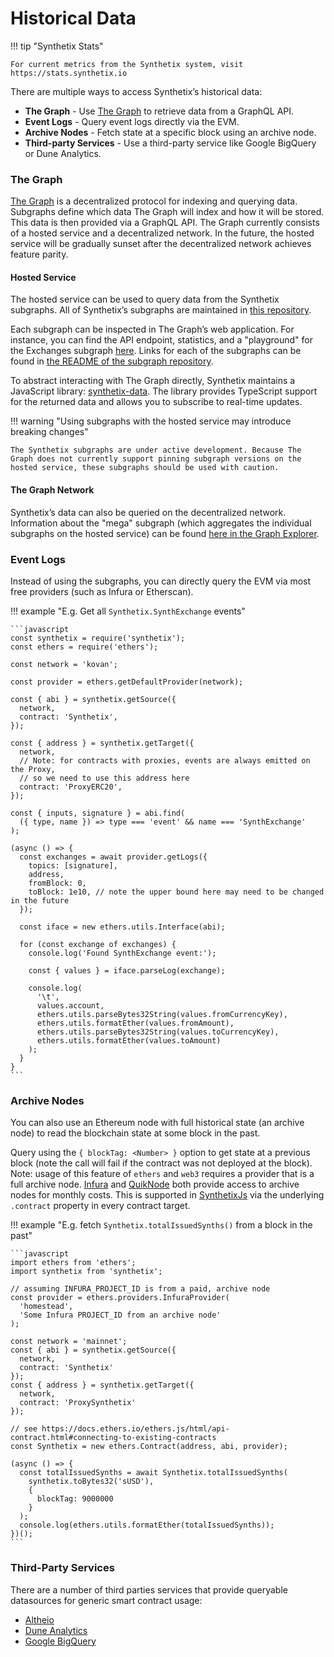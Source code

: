 # Historical Data

!!! tip "Synthetix Stats"

    For current metrics from the Synthetix system, visit https://stats.synthetix.io

There are multiple ways to access Synthetix’s historical data:

- **The Graph** - Use [The Graph](https://thegraph.com/) to retrieve data from a GraphQL API.
- **Event Logs** - Query event logs directly via the EVM.
- **Archive Nodes** - Fetch state at a specific block using an archive node.
- **Third-party Services** - Use a third-party service like Google BigQuery or Dune Analytics.

### The Graph

[The Graph](https://thegraph.com/) is a decentralized protocol for indexing and querying data. Subgraphs define which data The Graph will index and how it will be stored. This data is then provided via a GraphQL API. The Graph currently consists of a hosted service and a decentralized network. In the future, the hosted service will be gradually sunset after the decentralized network achieves feature parity.

#### Hosted Service

The hosted service can be used to query data from the Synthetix subgraphs. All of Synthetix’s subgraphs are maintained in [this repository](https://github.com/Synthetixio/synthetix-subgraph).

Each subgraph can be inspected in The Graph’s web application. For instance, you can find the API endpoint, statistics, and a "playground" for the Exchanges subgraph [here](https://thegraph.com/hosted-service/subgraph/synthetixio-team/synthetix-exchanges). Links for each of the subgraphs can be found in [the README of the subgraph repository](https://github.com/Synthetixio/synthetix-subgraph/blob/main/README.md).

To abstract interacting with The Graph directly, Synthetix maintains a JavaScript library: [synthetix-data](/libraries/synthetix-data). The library provides TypeScript support for the returned data and allows you to subscribe to real-time updates.

!!! warning "Using subgraphs with the hosted service may introduce breaking changes"

    The Synthetix subgraphs are under active development. Because The Graph does not currently support pinning subgraph versions on the hosted service, these subgraphs should be used with caution.

#### The Graph Network

Synthetix’s data can also be queried on the decentralized network. Information about the "mega" subgraph (which aggregates the individual subgraphs on the hosted service) can be found [here in the Graph Explorer](https://thegraph.com/explorer/subgraph?id=0xde910777c787903f78c89e7a0bf7f4c435cbb1fe-0&view=Overview).

### Event Logs

Instead of using the subgraphs, you can directly query the EVM via most free providers (such as Infura or Etherscan).

!!! example "E.g. Get all `Synthetix.SynthExchange` events"

    ```javascript
    const synthetix = require('synthetix');
    const ethers = require('ethers');

    const network = 'kovan';

    const provider = ethers.getDefaultProvider(network);

    const { abi } = synthetix.getSource({
      network,
      contract: 'Synthetix',
    });

    const { address } = synthetix.getTarget({
      network,
      // Note: for contracts with proxies, events are always emitted on the Proxy,
      // so we need to use this address here
      contract: 'ProxyERC20',
    });

    const { inputs, signature } = abi.find(
      ({ type, name }) => type === 'event' && name === 'SynthExchange'
    );

    (async () => {
      const exchanges = await provider.getLogs({
        topics: [signature],
        address,
        fromBlock: 0,
        toBlock: 1e10, // note the upper bound here may need to be changed in the future
      });

      const iface = new ethers.utils.Interface(abi);

      for (const exchange of exchanges) {
        console.log('Found SynthExchange event:');

        const { values } = iface.parseLog(exchange);

        console.log(
          '\t',
          values.account,
          ethers.utils.parseBytes32String(values.fromCurrencyKey),
          ethers.utils.formatEther(values.fromAmount),
          ethers.utils.parseBytes32String(values.toCurrencyKey),
          ethers.utils.formatEther(values.toAmount)
        );
      }
    }
    ```

### Archive Nodes

You can also use an Ethereum node with full historical state (an archive node) to read the blockchain state at some block in the past.

Query using the `{ blockTag: <Number> }` option to get state at a previous block (note the call will fail if the contract was not deployed at the block). Note: usage of this feature of `ethers` and `web3` requires a provider that is a full archive node. [Infura](https://infura.io) and [QuikNode](https://quicknode.io) both provide access to archive nodes for monthly costs. This is supported in [SynthetixJs](/libraries/synthetix-js) via the underlying `.contract` property in every contract target.

!!! example "E.g. fetch `Synthetix.totalIssuedSynths()` from a block in the past"

    ```javascript
    import ethers from 'ethers';
    import synthetix from 'synthetix';

    // assuming INFURA_PROJECT_ID is from a paid, archive node
    const provider = ethers.providers.InfuraProvider(
      'homestead',
      'Some Infura PROJECT_ID from an archive node'
    );

    const network = 'mainnet';
    const { abi } = synthetix.getSource({
      network,
      contract: 'Synthetix'
    });
    const { address } = synthetix.getTarget({
      network,
      contract: 'ProxySynthetix'
    });

    // see https://docs.ethers.io/ethers.js/html/api-contract.html#connecting-to-existing-contracts
    const Synthetix = new ethers.Contract(address, abi, provider);

    (async () => {
      const totalIssuedSynths = await Synthetix.totalIssuedSynths(
        synthetix.toBytes32('sUSD'),
        {
          blockTag: 9000000
        }
      );
      console.log(ethers.utils.formatEther(totalIssuedSynths));
    })();
    ```

### Third-Party Services

There are a number of third parties services that provide queryable datasources for generic smart contract usage:

- [Altheio](https://aleth.io/)
- [Dune Analytics](https://www.duneanalytics.com)
- [Google BigQuery](https://medium.com/google-cloud/live-ethereum-and-bitcoin-data-in-google-bigquery-and-pub-sub-765b71cd57b5)
